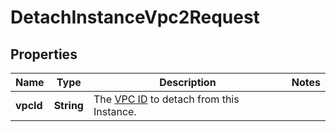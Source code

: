 

# DetachInstanceVpc2Request


## Properties

| Name | Type | Description | Notes |
|------------ | ------------- | ------------- | -------------|
|**vpcId** | **String** | The [VPC ID](#operation/list-vpc2) to detach from this Instance. |  |



